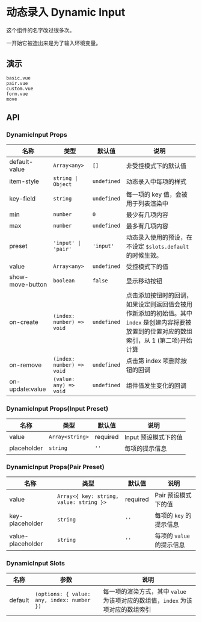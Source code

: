 # 动态录入 Dynamic Input

<!--single-column-->

这个组件的名字改过很多次。

一开始它被造出来是为了输入环境变量。

## 演示

```demo
basic.vue
pair.vue
custom.vue
form.vue
move
```

## API

### DynamicInput Props

| 名称 | 类型 | 默认值 | 说明 |
| --- | --- | --- | --- |
| default-value | `Array<any>` | `[]` | 非受控模式下的默认值 |
| item-style | `string \| Object` | `undefined` | 动态录入中每项的样式 |
| key-field | `string` | `undefined` | 每一项的 key 值，会被用于列表渲染中 |
| min | `number` | `0` | 最少有几项内容 |
| max | `number` | `undefined` | 最多有几项内容 |
| preset | `'input' \| 'pair'` | `'input'` | 动态录入使用的预设，在不设定 `$slots.default` 的时候生效。 |
| value | `Array<any>` | `undefined` | 受控模式下的值 |
| show-move-button | `boolean` | `false` | 显示移动按钮 |
| on-create | `(index: number) => void` | `undefined` | 点击添加按钮时的回调，如果设定则返回值会被用作新添加的初始值。其中 `index` 是创建内容将要被放置到的位置对应的数组索引，从 1 (第二项)开始计算 |
| on-remove | `(index: number) => void` | `undefined` | 点击第 index 项删除按钮的回调 |
| on-update:value | `(value: any) => void` | `undefined` | 组件值发生变化的回调 |

### DynamicInput Props(Input Preset)

| 名称        | 类型            | 默认值   | 说明                 |
| ----------- | --------------- | -------- | -------------------- |
| value       | `Array<string>` | required | Input 预设模式下的值 |
| placeholder | `string`        | `''`     | 每项的提示信息       |

### DynamicInput Props(Pair Preset)

| 名称 | 类型 | 默认值 | 说明 |
| --- | --- | --- | --- |
| value | `Array<{ key: string, value: string }>` | required | Pair 预设模式下的值 |
| key-placeholder | `string` | `''` | 每项的 `key` 的提示信息 |
| value-placeholder | `string` | `''` | 每项的 `value` 的提示信息 |

### DynamicInput Slots

| 名称 | 参数 | 说明 |
| --- | --- | --- |
| default | `(options: { value: any, index: number })` | 每一项的渲染方式，其中 `value` 为该项对应的数组值，`index` 为该项对应的数组索引 |
